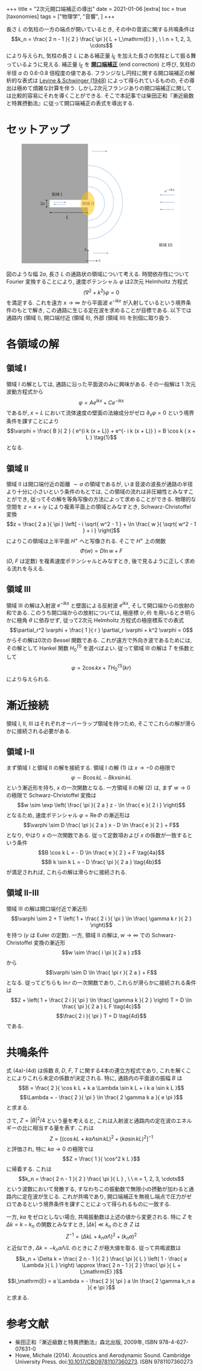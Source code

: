 +++
title = "2次元開口端補正の導出"
date = 2021-01-06
[extra]
toc = true
[taxonomies]
tags = ["物理学", "音響", ]
+++

長さ $L$ の気柱の一方の端点が開いているとき, その中の音波に関する共鳴条件は
$$k_n = \frac{ 2 n - 1 }{ 2 } \frac{  \pi }{ L + l_\mathrm{E} } , \ \ n = 1, 2, 3, \cdots$$
により与えられ, 気柱の長さ $L$ にある補正量 $l_\mathrm{E}$ を加えた長さの気柱として振る舞っているように見える.
補正量 $l_\mathrm{E}$ を [__開口端補正__](https://ja.wikipedia.org/wiki/開口端補正) (end correction) と呼び, 気柱の半径 $a$ の 0.6-0.8 倍程度の値である.
フランジなし円柱に関する開口端補正の解析的な表式は [Levine & Schwinger (1948)](https://doi.org/10.1103%2FPhysRev.73.383) 
によって得られているものの, その導出は極めて煩雑な計算を伴う.
しかし2次元フランジありの開口端補正に関しては比較的容易にそれを導くことができる.
そこで本記事では柴田正和『漸近級数と特異摂動法』に従って開口端補正の表式を導出する.


# セットアップ

<figure>
    <img src="./end-correction.svg"/>
</figure>

図のような幅 $2 a$, 長さ $L$ の通路状の領域について考える. 
時間依存性について Fourier 変換することにより, 速度ポテンシャル $\varphi$ は2次元 Helmholtz 方程式
$$( \nabla^2 + k^2 ) \varphi = 0$$
を満足する. これを遠方 $x \to \infty$ から平面波 $e^{- i k x}$ が入射しているという境界条件のもとで解き,
この通路に生じる定在波を求めることが目標である.
以下では通路内 (領域 I), 開口端付近 (領域 II), 外部 (領域 III) を別個に取り扱う.


# 各領域の解

## 領域 I

領域 I の解としては, 通路に沿った平面波のみに興味がある. その一般解は 1 次元波動方程式から
$$\varphi = A e^{i k x} + C e^{- i k x}$$
であるが, $x = L$ において流体速度の壁面の法線成分がゼロ $\partial_x \varphi = 0$ という境界条件を課すことにより
$$\varphi = \frac{ B }{ 2 } ( e^{i k (x + L)} + e^{- i k (x + L)} ) = B \cos k ( x + L ) \tag{1}$$
となる. 

## 領域 II

領域 II は開口端付近の距離 $\sim a$ の領域であるが, いま音波の波長が通路の半径より十分に小さいという条件のもとでは, 
この領域の流れは非圧縮性とみなすことができ, 従ってその解を等角写像の方法によって求めることができる.
物理的な空間を $z = x + i y$ により複素平面上の領域とみなすとき, Schwarz-Christoffel 変換
$$z = \frac{ 2 a }{ \pi } \left[ - i \sqrt{ w^2 - 1 } + \ln \frac{ w }{ \sqrt{ w^2 - 1 } + i } \right]$$
によりこの領域は上半平面 $H^+$ へと写像される. そこで $H^+$ 上の関数
$$\Phi ( w ) = D \ln w + F \tag{2}$$
($D$, $F$ は定数) を複素速度ポテンシャルとみなすとき, 後で見るように正しく求める流れを与える.

## 領域 III

領域 III の解は入射波 $e^{- i k x}$ と壁面による反射波 $e^{i k x}$, そして開口端からの放射の和である.
このうち開口端からの放射については, 極座標 $( r, \theta )$ を用いるとき明らかに極角 $\theta$ に依存せず,
従って2次元 Helmholtz 方程式の極座標系での表式
$$\partial_r^2 \varphi + \frac{ 1 }{ r } \partial_r \varphi + k^2 \varphi = 0$$
からその解は0次の Bessel 関数である. これが遠方で外向き波であるためには, その解として Hankel 関数 $H_0^{(1)}$ を選べばよい.
従って領域 III の解は $T$ を係数として
$$\varphi = 2 \cos k x + T H_0^{(1)} ( k r ) \tag{3}$$
により与えられる. 


# 漸近接続

領域 I, II, III はそれぞれオーバーラップ領域を持つため, そこでこれらの解が滑らかに接続される必要がある.

## 領域 I-II

まず領域 I と領域 II の解を接続する. 領域 I の解 (1) は $x \to - 0$ の極限で
$$\varphi \sim B \cos k L - B k x \sin k L$$
という漸近形を持ち, $x$ の一次関数となる. 一方領域 II の解 (2) は, まず $w \to 0$ の極限で Schwarz-Christoffel 変換は
$$w \sim \exp \left( \frac{ \pi }{ 2 a } z - \ln \frac{ e }{ 2 i } \right)$$
となるため, 速度ポテンシャル $\varphi = \mathrm{Re} \, \Phi$ の漸近形は
$$\varphi \sim D \frac{ \pi }{ 2 a } x - D \ln \frac{ e }{ 2 } + F$$
となり, やはり $x$ の一次関数である. 従って定数項および $x$ の係数が一致するという条件
$$B \cos k L = - D \ln \frac{ e }{ 2 } + F \tag{4a}$$
$$B k \sin k L = - D \frac{ \pi }{ 2 a } \tag{4b}$$
が満足されれば, これらの解は滑らかに接続される.

## 領域 II-III

領域 III の解は開口端付近で漸近形
$$\varphi \sim 2 + T \left( 1 + \frac{ 2 i }{ \pi } \ln \frac{ \gamma k r }{ 2 } \right)$$
を持つ ($\gamma$ は Euler の定数). 一方, 領域 II の解は, $w \to \infty$ での Schwarz-Christoffel 変換の漸近形
$$w \sim \frac{ i \pi }{ 2 a } z$$
から
$$\varphi \sim D \ln \frac{ \pi r }{ 2 a } + F$$
となる. 従ってどちらも $\ln r$ の一次関数であり, これらが滑らかに接続される条件は
$$2 + \left( 1 + \frac{ 2 i }{ \pi } \ln \frac{ \gamma k }{ 2 } \right) T = D \ln \frac{ \pi }{ 2 a } L F \tag{4c}$$
$$\frac{ 2 i }{ \pi } T = D \tag{4d}$$
である.


# 共鳴条件

式 (4a)-(4d) は係数 $B$, $D$, $F$, $T$ に関する4本の連立方程式であり, これを解くことによりこれら未定の係数が決定される.
特に, 通路内の平面波の振幅 $B$ は
$$B = \frac{ 2 }{ \cos k L + k a \Lambda \sin k L + i k a \sin k L }$$
$$\Lambda = - \frac{ 2 }{ \pi } \ln \frac{ 2 \gamma k a }{ e \pi }$$
と求まる. 

さて, $Z = | B |^2 / 4$ という量を考えると, これは入射波と通路内の定在波のエネルギーの比に相当する量を表す. これは
$$Z = \left[ ( \cos k L + k a \Lambda \sin k L )^2 + ( k a \sin k L )^2 \right]^{-1}$$
と評価され, 特に $k a \to 0$ の極限では
$$Z = \frac{ 1 }{ \cos^2 k L }$$
に帰着する. これは
$$k_n = \frac{ 2 n - 1 }{ 2 } \frac{ \pi }{ L } , \ \ n = 1, 2, 3, \cdots$$
という波数において発散する, すなわちこの振動数で無限小の摂動が加わると通路内に定在波が生じる.
これが共鳴であり, 開口端補正を無視し端点で圧力がゼロであるという境界条件を課すことによって得られるものに一致する.

一方, $k a$ をゼロとしない場合, 共鳴振動数は上述の値から変更される. 特に $Z$ を $\Delta k = k - k_n$ の関数とみなすとき,
$| \Delta k | \ll k_n$ のとき $Z$ は
$$Z^{-1} = \left( \Delta k L + k_n a \Lambda \right)^2 + ( k_n a )^2$$
と近似でき, $\Delta k = - k_n a \Lambda / L$ のときに $Z$ が極大値を取る. 従って共鳴波数は
$$k_n + \Delta k = \frac{ 2 n - 1 }{ 2 } \frac{ \pi }{ L } \left( 1 - \frac{ a \Lambda }{ L } \right) \approx \frac{ 2 n - 1 }{ 2 } \frac{ \pi }{ L + l_\mathrm{E} }$$
$$l_\mathrm{E} = a \Lambda = - \frac{ 2 }{ \pi } a \ln \frac{ 2 \gamma k_n a }{ e \pi }$$
と求まる.


# 参考文献
* 柴田正和『漸近級数と特異摂動法』森北出版, 2009年, ISBN 978-4-627-07631-0
* Howe, Michale (2014). Acoustics and Aerodynamic Sound. Cambridge University Press. doi:[10.1017/CBO9781107360273](https://doi.org/10.1017%2FCBO9781107360273). ISBN 9781107360273
